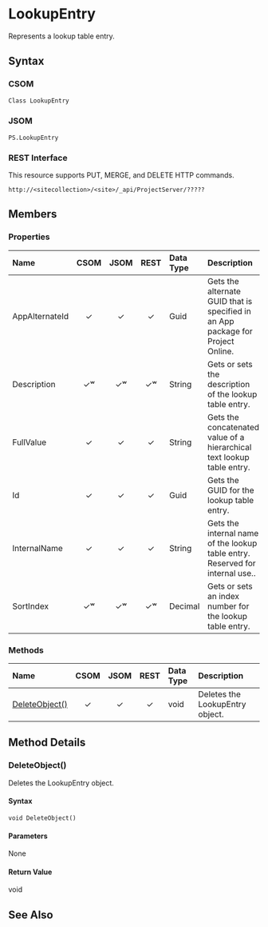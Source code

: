 [comment]: # (Name:LookupEntry)
[comment]: # (Type:Object)
[comment]: # (Status:Incomplete)
[comment]: # (GeneratedDate:2016-12-13 02:07:22Z)

# LookupEntry

Represents a lookup table entry.



## Syntax

### CSOM

```C#
Class LookupEntry 
```
### JSOM

```
PS.LookupEntry
```
### REST Interface

This resource supports PUT, MERGE, and DELETE HTTP commands.

```
http://<sitecollection>/<site>/_api/ProjectServer/?????
```


## Members

### Properties

|**Name**|**CSOM**|**JSOM**|**REST**|**Data Type**|**Description**|
|:-----|:-----:|:-----:|:-----:|:-----|:-----|
|AppAlternateId|&#x2713;|&#x2713;|&#x2713;|Guid|Gets the alternate GUID that is specified in an App package for Project Online.|
|Description|&#x2713;&#x02B7;|&#x2713;&#x02B7;|&#x2713;&#x02B7;|String|Gets or sets the description of the lookup table entry.|
|FullValue|&#x2713;|&#x2713;|&#x2713;|String|Gets the concatenated value of a hierarchical text lookup table entry.|
|Id|&#x2713;|&#x2713;|&#x2713;|Guid|Gets the GUID for the lookup table entry.|
|InternalName|&#x2713;|&#x2713;|&#x2713;|String|Gets the internal name of the lookup table entry. Reserved for internal use..|
|SortIndex|&#x2713;&#x02B7;|&#x2713;&#x02B7;|&#x2713;&#x02B7;|Decimal|Gets or sets an index number for the lookup table entry.|





### Methods

|**Name**|**CSOM**|**JSOM**|**REST**|**Data Type**|**Description**|
|:-----|:-----:|:-----:|:-----:|:-----|:-----|
|[DeleteObject()](#DeleteObject__)|&#x2713;|&#x2713;|&#x2713;|void|Deletes the LookupEntry object.|



## Method Details


### <a id="DeleteObject__"></a>DeleteObject()
 
Deletes the LookupEntry object.

#### Syntax

```
void DeleteObject()
```

#### Parameters

None

#### Return Value

void


## See Also
